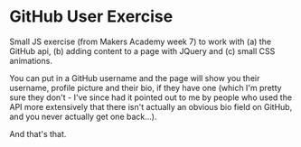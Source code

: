 # GitHub User Exercise

Small JS exercise (from Makers Academy week 7) to work with (a) the GitHub api, (b) adding content to a page with JQuery and (c) small CSS animations.

You can put in a GitHub username and the page will show you their username, profile picture and their bio, if they have one (which I'm pretty sure they don't - I've since had it pointed out to me by people who used the API more extensively that there isn't actually an obvious bio field on GitHub, and you never actually get one back...).

And that's that.